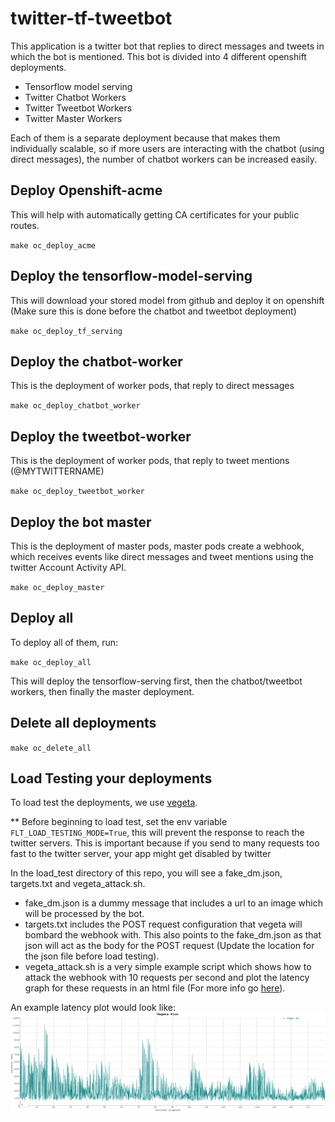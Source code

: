 # twitter-tf-tweetbot
This application is a twitter bot that replies to direct messages and tweets in which the bot is mentioned.
This bot is divided into 4 different openshift deployments.
* Tensorflow model serving
* Twitter Chatbot Workers
* Twitter Tweetbot Workers
* Twitter Master Workers

Each of them is a separate deployment because that makes them individually scalable, so if more users are interacting with the chatbot (using direct messages), the number of chatbot workers can be increased easily.


## Deploy Openshift-acme
This will help with automatically getting CA certificates for your public routes.

`make oc_deploy_acme`

## Deploy the tensorflow-model-serving
This will download your stored model from github and deploy it on openshift
(Make sure this is done before the chatbot and tweetbot deployment)

`make oc_deploy_tf_serving`


## Deploy the chatbot-worker
This is the deployment of worker pods, that reply to direct messages

`make oc_deploy_chatbot_worker`

## Deploy the tweetbot-worker
This is the deployment of worker pods, that reply to tweet mentions (@MYTWITTERNAME)

`make oc_deploy_tweetbot_worker`

## Deploy the bot master
This is the deployment of master pods, master pods create a webhook, which receives events like direct messages and tweet mentions using the twitter Account Activity API.

`make oc_deploy_master`

## Deploy all
To deploy all of them, run:

`make oc_deploy_all`

 This will deploy the tensorflow-serving first, then the chatbot/tweetbot workers, then finally the master deployment.

## Delete all deployments

 `make oc_delete_all`

## Load Testing your deployments
To load test the deployments, we use [vegeta](https://github.com/tsenart/vegeta).

** Before beginning to load test, set the env variable `FLT_LOAD_TESTING_MODE=True`, this will prevent the response to reach the twitter servers. This is important because if you send to many requests too fast to the twitter server, your app might get disabled by twitter

In the load_test directory of this repo, you will see a fake_dm.json, targets.txt and vegeta_attack.sh.  
* fake_dm.json is a dummy message that includes a url to an image which will be processed by the bot.
* targets.txt includes the POST request configuration that vegeta will bombard the webhook with. This also points to the fake_dm.json as that json will act as the body for the POST request (Update the location for the json file before load testing).
* vegeta_attack.sh is a very simple example script which shows how to attack the webhook with 10 requests per second and plot the latency graph for these requests in an html file (For more info go [here](https://github.com/tsenart/vegeta#plot-command)).

An example latency plot would look like:
![Sample Plot](https://raw.githubusercontent.com/4n4nd/twitter-tf-tweetbot/master/load_test/samplel_vegeta_plot.png)

